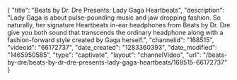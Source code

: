 {
    "title": "Beats by Dr. Dre Presents: Lady Gaga Heartbeats",
    "description": "Lady Gaga is about pulse-pounding music and jaw dropping fashion. So naturally, her signature Heartbeats in-ear headphones from Beats by Dr. Dre give you both sound that transcends the ordinary headphone along with a fashion-forward style created by Gaga herself.",
    "channelid": "168515",
    "videoid": "66172737",
    "date_created": "1283360393",
    "date_modified": "1465950585",
    "type": "captivate",
    "layout": "channelVideo",
    "url": "\/beats-by-dre\/beats-by-dr-dre-presents-lady-gaga-heartbeats\/168515-66172737"
}